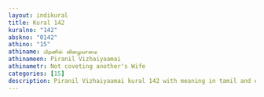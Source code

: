 ```yaml
---
layout: indikural
title: Kural 142
kuralno: "142"
abskno: "0142"
athino: "15"
athiname: பிறனில் விழையாமை
athinameen: Piranil Vizhaiyaamai
athinametr: Not coveting another's Wife
categories: [15]
description: Piranil Vizhaiyaamai kural 142 with meaning in tamil and english 
---
```


